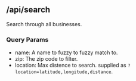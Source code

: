 ## /api/search

Search through all businesses.

### Query Params

- name: A name to fuzzy to fuzzy match to.
- zip: The zip code to filter.
- location: Max distence to search. supplied as `?location=latitude,longitude,distance`.
